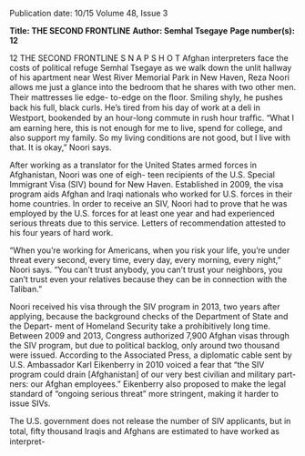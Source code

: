 Publication date: 10/15
Volume 48, Issue 3

**Title: THE SECOND FRONTLINE**
**Author: Semhal Tsegaye**
**Page number(s): 12**

 12
THE SECOND FRONTLINE
S N A P S H O T
Afghan interpreters face the costs of political refuge
Semhal Tsegaye
as we walk down the unlit hallway of his apartment 
near West River Memorial Park in New Haven, Reza 
Noori allows me just a glance into the bedroom that he 
shares with two other men. Their mattresses lie edge-
to-edge on the ﬂoor. Smiling shyly, he pushes back his 
full, black curls. He’s tired from his day of work at a 
deli in Westport, bookended by an hour-long commute 
in rush hour trafﬁc. “What I am earning here, this is 
not enough for me to live, spend for college, and also 
support my family. So my living conditions are not 
good, but I live with that. It is okay,” Noori says. 

After working as a translator for the United States 
armed forces in Afghanistan, Noori was one of eigh-
teen recipients of the U.S. Special Immigrant Visa 
(SIV) bound for New Haven. Established in 2009, 
the visa program aids Afghan and Iraqi nationals who 
worked for U.S. forces in their home countries. In 
order to receive an SIV, Noori had to prove that he 
was employed by the U.S. forces for at least one year 
and had experienced serious threats due to this service. 
Letters of recommendation attested to his four years of 
hard work.  

“When you’re working for Americans, when you risk 
your life, you’re under threat every second, every time, 
every day, every morning, every night,” Noori says. “You 
can’t trust anybody, you can’t trust your neighbors, you 
can’t trust even your relatives because they can be in 
connection with the Taliban.” 

Noori received his visa through the SIV program in 
2013, two years after applying, because the background 
checks of the Department of State and the Depart-
ment of Homeland Security take a prohibitively long 
time. Between 2009 and 2013, Congress authorized 
7,900 Afghan visas through the SIV program, but due 
to political backlog, only around two thousand were 
issued. According to the Associated Press, a diplomatic 
cable sent by U.S. Ambassador Karl Eikenberry in 
2010 voiced a fear that “the SIV program could drain 
[Afghanistan] of our very best civilian and military part-
ners: our Afghan employees.” Eikenberry also proposed 
to make the legal standard of “ongoing serious threat” 
more stringent, making it harder to issue SIVs. 

The U.S. government does not release the number 
of SIV applicants, but in total, ﬁfty thousand Iraqis 
and Afghans are estimated to have worked as interpret-